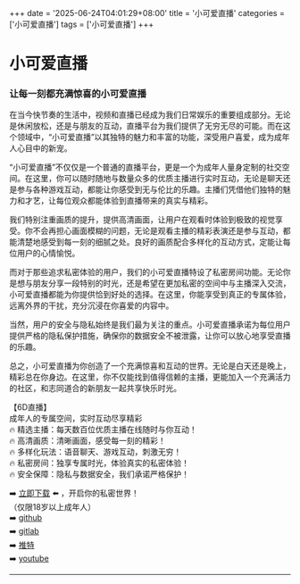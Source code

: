 +++
date = '2025-06-24T04:01:29+08:00'
title = '小可爱直播'
categories = ['小可爱直播']
tags = ['小可爱直播']
+++

# 小可爱直播

### 让每一刻都充满惊喜的小可爱直播

在当今快节奏的生活中，视频和直播已经成为我们日常娱乐的重要组成部分。无论是休闲放松，还是与朋友的互动，直播平台为我们提供了无穷无尽的可能。而在这个领域中，“小可爱直播”以其独特的魅力和丰富的功能，深受用户喜爱，成为成年人心目中的新宠。

“小可爱直播”不仅仅是一个普通的直播平台，更是一个为成年人量身定制的社交空间。在这里，你可以随时随地与数量众多的优质主播进行实时互动，无论是聊天还是参与各种游戏互动，都能让你感受到无与伦比的乐趣。主播们凭借他们独特的魅力和才艺，让每位观众都能体验到直播带来的真实与精彩。

我们特别注重画质的提升，提供高清画面，让用户在观看时体验到极致的视觉享受。你不会再担心画面模糊的问题，无论是观看主播的精彩表演还是参与互动，都能清楚地感受到每一刻的细腻之处。良好的画质配合多样化的互动方式，定能让每位用户的心情愉悦。

而对于那些追求私密体验的用户，我们的小可爱直播特设了私密房间功能。无论你是想与朋友分享一段特别的时光，还是希望在更加私密的空间中与主播深入交流，小可爱直播都能为你提供恰到好处的选择。在这里，你能享受到真正的专属体验，远离外界的干扰，充分沉浸在你喜爱的内容中。

当然，用户的安全与隐私始终是我们最为关注的重点。小可爱直播承诺为每位用户提供严格的隐私保护措施，确保你的数据安全不被泄露，让你可以放心地享受直播的乐趣。

总之，小可爱直播为你创造了一个充满惊喜和互动的世界。无论是白天还是晚上，精彩总在你身边。在这里，你不仅能找到值得信赖的主播，更能加入一个充满活力的社区，和志同道合的新朋友一起共享快乐时光。

【6D直播】  
成年人的专属空间，实时互动尽享精彩  
🔥 精选主播：每天数百位优质主播在线随时与你互动！  
🔥 高清画质：清晰画面，感受每一刻的精彩！  
🔥 多样化玩法：语音聊天、游戏互动，刺激无穷！  
🔥 私密房间：独享专属时光，体验真实的私密体验！  
🔥 安全保障：隐私与数据安全，我们承诺严格保护！  

➡️ [立即下载](https://down123.s3.ap-east-1.amazonaws.com/down/down.html?channelCode=blog) ⬅️ ，开启你的私密世界！  
（仅限18岁以上成年人）  
➡️ [github](https://aldult-live.github.io/)  
➡️ [gitlab](https://seo-09598d.gitlab.io/)  
➡️ [推特](https://x.com/wegame33)  
➡️ [youtube](https://www.youtube.com/@6Dlive)  

---
